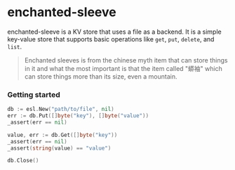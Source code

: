 # enchanted-sleeve

enchanted-sleeve is a KV store that uses a file as a backend. It is a simple
key-value store that supports basic operations like `get`, `put`, `delete`, and
`list`.

> Enchanted sleeves is from the chinese myth item that can store things in it
> and what the most important is that the item called "蟒袖" which can store things 
> more than its size, even a mountain.

### Getting started

```go
db := esl.New("path/to/file", nil)
err := db.Put([]byte("key"), []byte("value"))
_assert(err == nil)

value, err := db.Get([]byte("key"))
_assert(err == nil)
_assert(string(value) == "value")

db.Close()
```